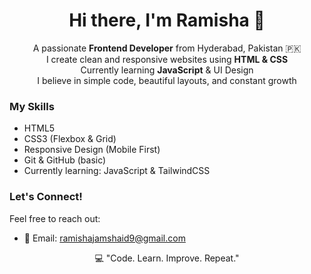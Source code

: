 <h1 align="center">Hi there, I'm Ramisha 👋</h1>

<p align="center">
  A passionate <strong>Frontend Developer</strong> from Hyderabad, Pakistan 🇵🇰
 <br>
  I create clean and responsive websites using <strong>HTML & CSS</strong> <br>
  Currently learning <strong>JavaScript</strong> & UI Design <br>
  I believe in simple code, beautiful layouts, and constant growth
</p>

### My Skills

- HTML5  
- CSS3 (Flexbox & Grid)  
- Responsive Design (Mobile First)  
- Git & GitHub (basic)  
- Currently learning: JavaScript & TailwindCSS

### Let's Connect!

Feel free to reach out:

- 📧 Email: ramishajamshaid9@gmail.com  

<p align="center">
  💻 "Code. Learn. Improve. Repeat." 
</p>
